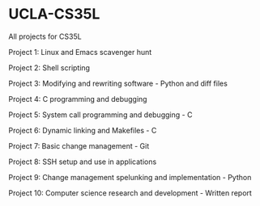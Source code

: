 # UCLA-CS35L
All projects for CS35L

Project 1: Linux and Emacs scavenger hunt

Project 2: Shell scripting

Project 3: Modifying and rewriting software - Python and diff files

Project 4: C programming and debugging

Project 5: System call programming and debugging - C

Project 6: Dynamic linking and Makefiles - C

Project 7: Basic change management - Git

Project 8: SSH setup and use in applications

Project 9: Change management spelunking and implementation - Python

Project 10: Computer science research and development - Written report
